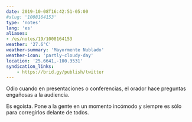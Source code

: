 ```yaml
---
date: 2019-10-08T16:42:51-05:00
#slug: '1008164153'
type: 'notes'
lang: 'es'
aliases:
- /es/notes/19/1008164153
weather: '27.6°C'
weather-summary: 'Mayormente Nublado'
weather-icon: 'partly-cloudy-day'
location: '25.6641,-100.3531'
syndication_links:
    - https://brid.gy/publish/twitter
---
```

Odio cuando en presentaciones o conferencias, el orador hace preguntas engañosas a la audiencia.

Es egoísta. Pone a la gente en un momento incómodo y siempre es sólo para corregirlos delante de todos.
